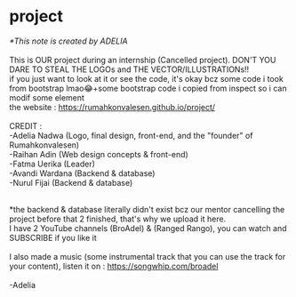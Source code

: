 # project<br>
<i>*This note is created by ADELIA</i><br><br>
This is OUR project during an internship (Cancelled project). DON'T YOU DARE TO STEAL THE LOGOs and THE VECTOR/ILLUSTRATIONs!!<br>
if you just want to look at it or see the code, it's okay bcz some code i took from bootstrap lmao😂+some bootstrap code i copied from inspect so i can modif some element<br>
the website : https://rumahkonvalesen.github.io/project/
<br><br>
CREDIT :<br>
-Adelia Nadwa (Logo, final design, front-end, and the "founder" of Rumahkonvalesen) <br>
-Raihan Adin (Web design concepts & front-end)<br>
-Fatma Uerika   (Leader)<br>
-Avandi Wardana (Backend & database)<br>
-Nurul Fijai    (Backend & database)<br><br>

*the backend & database literally didn't exist bcz our mentor cancelling the project before that 2 finished, that's why we upload it here.
<br>
I have 2 YouTube channels (BroAdel) & (Ranged Rango), you can watch and SUBSCRIBE if you like it<br><br>
I also made a music (some instrumental track that you can use the track for your content), listen it on : https://songwhip.com/broadel<br><br>
-Adelia
